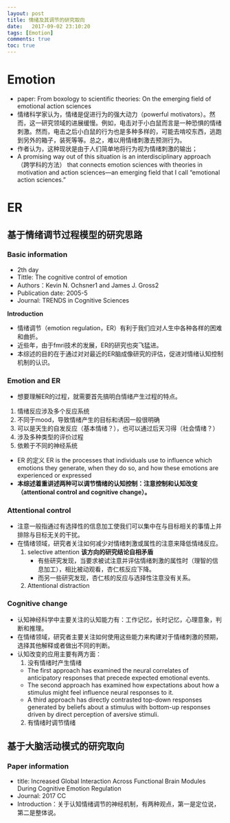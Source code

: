```yaml
---
layout: post
title: 情绪及其调节的研究取向
date:   2017-09-02 23:10:20
tags: [Emotion]
comments: true
toc: true
---
```


# Emotion

* paper: From boxology to scientific theories: On the emerging field of emotional action sciences
* 情绪科学家认为，情绪是促进行为的强大动力（powerful motivators）。然而，这一研究领域的进展缓慢。例如，电击对于小白鼠而言是一种恐惧的情绪刺激。然而，电击之后小白鼠的行为也是多种多样的，可能去啃咬东西，逃跑到另外的箱子，装死等等。总之，难以用情绪刺激去预测行为。
* 作者认为，这种现状是由于人们简单地将行为视为情绪刺激的输出；
* A promising way out of this situation is an interdisciplinary approach （跨学科的方法） that connects emotion sciences with theories in motivation and action sciences—an emerging field that I call “emotional action sciences.”

# ER

## 基于情绪调节过程模型的研究思路

### Basic information
* 2th day
* Tittle: The cognitive control of emotion
* Authors：Kevin N. Ochsner1 and James J. Gross2
* Publication date: 2005-5
* Journal: TRENDS in Cognitive Sciences  

**Introduction**
* 情绪调节（emotion regulation，ER）有利于我们应对人生中各种各样的困难和曲折。
* 近些年，由于fmri技术的发展，ER的研究也突飞猛进。
* 本综述的目的在于通过对对最近的ER脑成像研究的评估，促进对情绪认知控制机制的认识。

### Emotion and ER
* 想要理解ER的过程，就需要首先搞明白情绪产生过程的特点。
 1. 情绪反应涉及多个反应系统
 2. 不同于mood，导致情绪产生的目标和诱因一般很明确
 3. 可以是天生的自发反应（基本情绪？），也可以通过后天习得（社会情绪？）
 4. 涉及多种类型的评价过程
 5. 依赖于不同的神经系统
* ER 的定义 ER is the
processes that individuals use to influence which emotions they generate, when they do so, and how these emotions are experienced or expressed
* **本综述着重讲述两种可以调节情绪的认知控制：注意控制和认知改变（attentional control and cognitive change）。**

### Attentional control
* 注意一般指通过有选择性的信息加工使我们可以集中在与目标相关的事情上并排除与目标无关的干扰。
* 在情绪领域，研究者关注如何减少对情绪刺激或属性的注意来降低情绪反应。
  1. selective attention
  **该方向的研究结论自相矛盾**
     * 有些研究发现，当要求被试注意并评估情绪刺激的属性时（理智的信息加工），相比被动观看，杏仁核反应下降。
     * 而另一些研究发现，杏仁核的反应与选择性注意没有关系。
  2. Attentional distraction

### Cognitive change
* 认知神经科学中主要关注的认知能力有：工作记忆，长时记忆，心理意象，判断和推理。
* 在情绪领域，研究者主要关注如何使用这些能力来构建对于情绪刺激的预期，选择其他解释或者做出不同的判断。
* 认知改变的应用主要有两方面：
  1. 没有情绪时产生情绪
   *  The first approach has examined the neural correlates
of anticipatory responses that precede expected emotional events.
    *  The second approach has examined how expectations
about how a stimulus might feel influence neural responses to it.
    *  A third approach has directly contrasted top-down
responses generated by beliefs about a stimulus with bottom-up responses driven by direct perception of aversive stimuli.
  2. 有情绪时调节情绪

## 基于大脑活动模式的研究取向

### Paper information
* title: Increased Global Interaction Across Functional Brain Modules During Cognitive Emotion Regulation
* Journal: 2017 CC
* Introduction：关于认知情绪调节的神经机制，有两种观点，第一是定位说，第二是整体说。
